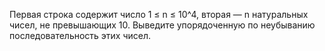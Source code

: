 Первая строка содержит число 1 ≤ n ≤ 10^4, вторая — n натуральных чисел, не превышающих 10.
Выведите упорядоченную по неубыванию последовательность этих чисел.

